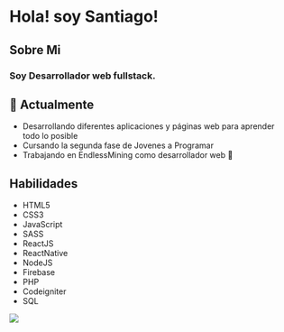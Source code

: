 
# Hola! soy Santiago!

## Sobre Mi

### Soy Desarrollador web fullstack.

## 🌱 Actualmente 

- Desarrollando diferentes aplicaciones y páginas web para aprender todo lo posible
- Cursando la segunda fase de Jovenes a Programar
- Trabajando en EndlessMining como desarrollador web 💪

## Habilidades 

- HTML5
- CSS3
- JavaScript
- SASS
- ReactJS
- ReactNative
- NodeJS
- Firebase
- PHP
- Codeigniter
- SQL



![](https://github-readme-stats.vercel.app/api/top-langs/?username=switchinhg&theme=dark&hide_border=false&include_all_commits=false&count_private=false&layout=compact)
